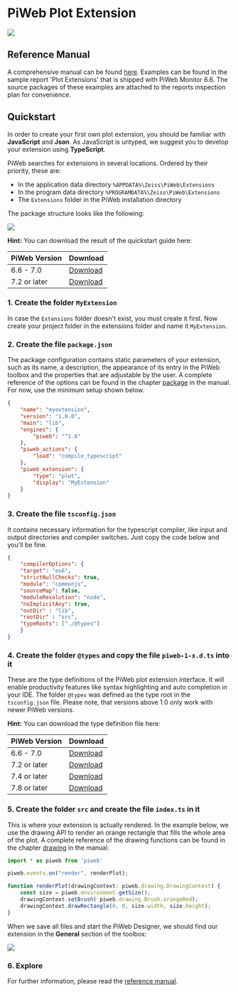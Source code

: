 # PiWeb Plot Extension

<img style="display: block; margin: auto;" src="gfx/Logo.png" >

## Reference Manual

A comprehensive manual can be found [here](http://zeiss-piweb.github.io/PiWeb-Plot-Extension). Examples can be found in the sample report 'Plot Extensions' that is shipped with PiWeb Monitor 6.6. The source packages of these examples are attached to the reports inspection plan for convenience.

## Quickstart

In order to create your first own plot extension, you should be familiar with __JavaScript__ and __Json__. As JavaScript is untyped, we suggest you to develop your extension using __TypeScript__.  

PiWeb searches for extensions in several locations. Ordered by their priority, these are:

* In the application data directory `%APPDATA%\Zeiss\PiWeb\Extensions`  
* In the program data directory `%PROGRAMDATA%\Zeiss\PiWeb\Extensions`
* The `Extensions` folder in the PiWeb installation directory

The package structure looks like the following:

<img class="framed" src="gfx/folder_structure.png"/>

**Hint:** You can download the result of the quickstart guide here:

| PiWeb Version         | Download                          |
|-----------------------|-----------------------------------|
| 6.6 - 7.0 | [Download](https://github.com/ZEISS-PiWeb/PiWeb-Plot-Extension/raw/master/MyExtension_1.0.zip ) |
| 7.2 or later | [Download](https://github.com/ZEISS-PiWeb/PiWeb-Plot-Extension/raw/master/MyExtension_1.1.zip)|

### 1. Create the folder `MyExtension` 

In case the `Extensions` folder doesn't exist, you must create it first. Now create your project folder in the extensions folder and name it `MyExtension`.

### 2. Create the file `package.json`

The package configuration contains static parameters of your extension, such as its name, a description, the appearance of its entry in the PiWeb toolbox and the properties that are adjustable by the user. A complete reference of the options can be found in the chapter [package](http://zeiss-piweb.github.io/PiWeb-Plot-Extension/modules/package) in the manual. For now, use the minimum setup shown below.

```json
{
    "name": "myextension",
    "version": "1.0.0",
    "main": "lib",
    "engines": {
        "piweb": "^1.0"
    },
    "piweb_actions": {
        "load": "compile_typescript"
    },
    "piweb_extension": {
        "type": "plot",		
        "display": "MyExtension"		
    }
}
```


### 3. Create the file `tsconfig.json`

It contains necessary information for the typescript compiler, like input and output directories and compiler switches. Just copy the code below and you'll be fine.

```json
{
    "compilerOptions": {
    "target": "es6",
    "strictNullChecks": true,
    "module": "commonjs",
    "sourceMap": false,
    "moduleResolution": "node",
    "noImplicitAny": true,
    "outDir" : "lib",       
    "rootDir" : "src",
    "typeRoots": ["./@types"]
    }
}
```

### 4. Create the folder `@types` and copy the file `piweb-1-x.d.ts` into it

These are the type definitions of the PiWeb plot extension interface. It will enable productivity features like syntax highlighting and auto completion in your IDE. The folder `@types` was defined as the type root in the `tsconfig.json` file. Please note, that versions above 1.0 only work with newer PiWeb versions.

**Hint:** You can download the type definition file here:

| PiWeb Version         | Download                          |
|-----------------------|-----------------------------------|
| 6.6 - 7.0 | [Download](https://github.com/ZEISS-PiWeb/PiWeb-Plot-Extension/raw/master/piweb-1-0.d.ts) |
| 7.2 or later | [Download](https://github.com/ZEISS-PiWeb/PiWeb-Plot-Extension/raw/master/piweb-1-1.d.ts)|
| 7.4 or later | [Download](https://github.com/ZEISS-PiWeb/PiWeb-Plot-Extension/raw/master/piweb-1-2.d.ts)|
| 7.8 or later | [Download](https://github.com/ZEISS-PiWeb/PiWeb-Plot-Extension/raw/master/piweb-1-3.d.ts)|

### 5. Create the folder `src` and create the file `index.ts` in it

 This is where your extension is actually rendered. In the example below, we use the drawing API to render an orange rectangle that fills the whole area of the plot. A complete reference of the drawing functions can be found in the chapter [drawing](http://zeiss-piweb.github.io/PiWeb-Plot-Extension/modules/drawing) in the manual.

```TypeScript
import * as piweb from 'piweb'

piweb.events.on("render", renderPlot);

function renderPlot(drawingContext: piweb.drawing.DrawingContext) {
    const size = piweb.environment.getSize();
    drawingContext.setBrush( piweb.drawing.Brush.orangeRed);
    drawingContext.drawRectangle(0, 0, size.width, size.height);
}
```

When we save all files and start the PiWeb Designer, we should find our extension in the **General** section of the toolbox:

<img class="framed" src="gfx/toolbox_start.png">

### 6. Explore

For further information, please read the [reference manual](http://zeiss-piweb.github.io/PiWeb-Plot-Extension).
